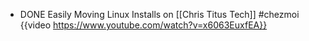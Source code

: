 - DONE Easily Moving Linux Installs on [[Chris Titus Tech]] #chezmoi
  {{video https://www.youtube.com/watch?v=x6063EuxfEA}}